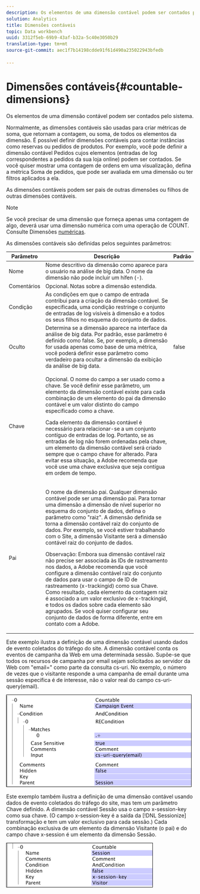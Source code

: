 ```yaml
---
description: Os elementos de uma dimensão contável podem ser contados pelo sistema.
solution: Analytics
title: Dimensões contáveis
topic: Data workbench
uuid: 3312f5eb-69b9-43af-b32a-5c40e3050b29
translation-type: tm+mt
source-git-commit: aec1f7b14198cdde91f61d490a235022943bfedb

---
```



# Dimensões contáveis{#countable-dimensions}

Os elementos de uma dimensão contável podem ser contados pelo sistema.

Normalmente, as dimensões contáveis são usadas para criar métricas de soma, que retornam a contagem, ou soma, de todos os elementos da dimensão. É possível definir dimensões contáveis para contar instâncias como reservas ou pedidos de produtos. Por exemplo, você pode definir a dimensão contável Pedidos cujos elementos (entradas de log correspondentes a pedidos da sua loja online) podem ser contados. Se você quiser mostrar uma contagem de ordens em uma visualização, defina a métrica Soma de pedidos, que pode ser avaliada em uma dimensão ou ter filtros aplicados a ela.

As dimensões contáveis podem ser pais de outras dimensões ou filhos de outras dimensões contáveis.

>[!NOTE]
>
>Se você precisar de uma dimensão que forneça apenas uma contagem de algo, deverá usar uma dimensão numérica com uma operação de COUNT. Consulte Dimensões [numéricas](../../../../home/c-dataset-const-proc/c-ex-dim/c-types-ex-dim/c-num-dim.md#concept-8513b9afaff447c8b334410b565b91ed).

As dimensões contáveis são definidas pelos seguintes parâmetros:

<table id="table_9F3F093F5B074EA68CA4DCE731161F6C"> 
 <thead> 
  <tr> 
   <th colname="col1" class="entry"> Parâmetro </th> 
   <th colname="col2" class="entry"> Descrição </th> 
   <th colname="col3" class="entry"> Padrão </th> 
  </tr> 
 </thead>
 <tbody> 
  <tr> 
   <td colname="col1"> Nome </td> 
   <td colname="col2"> Nome descritivo da dimensão como aparece para o usuário na análise de big data. O nome da dimensão não pode incluir um hífen (-). </td> 
   <td colname="col3"> </td> 
  </tr> 
  <tr> 
   <td colname="col1"> Comentários </td> 
   <td colname="col2"> Opcional. Notas sobre a dimensão estendida. </td> 
   <td colname="col3"> </td> 
  </tr> 
  <tr> 
   <td colname="col1"> Condição </td> 
   <td colname="col2"> As condições em que o campo de entrada contribui para a criação da dimensão contável. Se especificada, uma condição restringe o conjunto de entradas de log visíveis à dimensão e a todos os seus filhos no esquema do conjunto de dados. </td> 
   <td colname="col3"> </td> 
  </tr> 
  <tr> 
   <td colname="col1"> Oculto </td> 
   <td colname="col2"> Determina se a dimensão aparece na interface da análise de big data. Por padrão, esse parâmetro é definido como false. Se, por exemplo, a dimensão for usada apenas como base de uma métrica, você poderá definir esse parâmetro como verdadeiro para ocultar a dimensão da exibição da análise de big data. </td> 
   <td colname="col3"> false </td> 
  </tr> 
  <tr> 
   <td colname="col1"> Chave </td> 
   <td colname="col2"> <p>Opcional. O nome do campo a ser usado como a chave. Se você definir esse parâmetro, um elemento da dimensão contável existe para cada combinação de um elemento do pai da dimensão contável e um valor distinto do campo especificado como a chave. </p> <p> Cada elemento da dimensão contável é necessário para relacionar-se a um conjunto contíguo de entradas de log. Portanto, se as entradas de log não forem ordenadas pela chave, um elemento da dimensão contável será criado sempre que o campo chave for alterado. Para evitar essa situação, a Adobe recomenda que você use uma chave exclusiva que seja contígua em ordem de tempo. </p> </td> 
   <td colname="col3"> </td> 
  </tr> 
  <tr> 
   <td colname="col1"> Pai </td> 
   <td colname="col2"> <p>O nome da dimensão pai. Qualquer dimensão contável pode ser uma dimensão pai. Para tornar uma dimensão a dimensão de nível superior no esquema do conjunto de dados, defina o parâmetro como "raiz". A dimensão definida se torna a dimensão contável raiz do conjunto de dados. Por exemplo, se você estiver trabalhando com o Site, a dimensão Visitante será a dimensão contável raiz do conjunto de dados. </p> <p> <p>Observação:  Embora sua dimensão contável raiz não precise ser associada às IDs de rastreamento nos dados, a Adobe recomenda que você configure a dimensão contável raiz do conjunto de dados para usar o campo de ID de rastreamento (x-trackingid) como sua Chave. Como resultado, cada elemento da contagem raiz é associado a um valor exclusivo de x-trackingid, e todos os dados sobre cada elemento são agrupados. Se você quiser configurar seu conjunto de dados de forma diferente, entre em contato com a Adobe. </p> </p> </td> 
   <td colname="col3"> </td> 
  </tr> 
 </tbody> 
</table>

Este exemplo ilustra a definição de uma dimensão contável usando dados de evento coletados do tráfego do site. A dimensão contável conta os eventos de campanha da Web em uma determinada sessão. Supõe-se que todos os recursos de campanha por email sejam solicitados ao servidor da Web com &quot;email=&quot; como parte da consulta cs-uri. No exemplo, o número de vezes que o visitante responde a uma campanha de email durante uma sessão específica é de interesse, não o valor real do campo cs-uri-query(email).

![](assets/cfg_Transformation_Dim_Countable.png)

Este exemplo também ilustra a definição de uma dimensão contável usando dados de evento coletados do tráfego do site, mas tem um parâmetro Chave definido. A dimensão contável Sessão usa o campo x-session-key como sua chave. (O campo x-session-key é a saída da [!DNL Sessionize] transformação e tem um valor exclusivo para cada sessão.) Cada combinação exclusiva de um elemento da dimensão Visitante (o pai) e do campo chave x-session é um elemento da dimensão Sessão.

![](assets/cfg_Transformation_Dim_Countable2.png)

